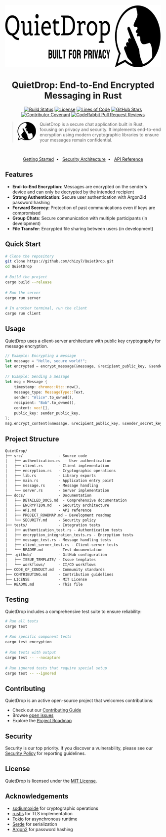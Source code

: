<div align="center">
  <picture>
    <source media="(prefers-color-scheme: dark)" srcset="./.images/quietdrop-logo-white.svg">
    <source media="(prefers-color-scheme: light)" srcset="./.images/quietdrop-logo-black.svg">
    <img alt="QuietDrop Logo" src="./.images/quietdrop-logo-black.svg" width="550" height="200">
  </picture>
  <h1>QuietDrop: End-to-End Encrypted Messaging in Rust</h1>
  <p>
    <a href="https://github.com/chizy7/QuietDrop/actions"><img src="https://img.shields.io/github/actions/workflow/status/chizy7/QuietDrop/ci.yml?branch=main&style=flat-square&label=build" alt="Build Status"></a>
    <a href="https://github.com/chizy7/QuietDrop/blob/main/LICENSE"><img src="https://img.shields.io/github/license/chizy7/QuietDrop?style=flat-square" alt="License"></a>
    <a href="https://github.com/chizy7/QuietDrop"><img src="https://tokei.rs/b1/github/chizy7/QuietDrop?category=code" alt="Lines of Code"></a>
    <a href="https://github.com/chizy7/QuietDrop/stargazers"><img src="https://img.shields.io/github/stars/chizy7/QuietDrop?style=flat-square" alt="GitHub Stars"></a>
    <a href="CODE_OF_CONDUCT.md"><img src="https://img.shields.io/badge/Contributor%20Covenant-2.1-4baaaa.svg" alt="Contributor Covenant"></a>
    <a href="https://github.com/chizy7/QuietDrop/pulls"><img src="https://img.shields.io/coderabbit/prs/github/chizy7/QuietDrop" alt="CodeRabbit Pull Request Reviews"></a>
  </p>
</div> 

> <picture>
>   <source media="(prefers-color-scheme: dark)" srcset="./.images/quietdrop-icon-white.svg">
>   <source media="(prefers-color-scheme: light)" srcset="./.images/quietdrop-icon-black.svg">
>   <img alt="QuietDrop mascot" src="./.images/quietdrop-icon-black.svg" style="vertical-align: middle; margin-right: 12px" align="left" height="60">
> </picture>
> QuietDrop is a secure chat application built in Rust, focusing on privacy and security. It implements end-to-end encryption using modern cryptographic libraries to ensure your messages remain confidential.

<br/>

<div align="center">
  <p>
    <a href="docs/DETAILED_DOCS.md">Getting Started</a>&nbsp;&nbsp;•&nbsp;&nbsp;
    <a href="docs/ENCRYPTION.md">Security Architecture</a>&nbsp;&nbsp;•&nbsp;&nbsp;
    <a href="docs/API.md">API Reference</a>
  </p>
</div>

## Features

- **End-to-End Encryption**: Messages are encrypted on the sender's device and can only be decrypted by the intended recipient
- **Strong Authentication**: Secure user authentication with Argon2id password hashing
- **Forward Secrecy**: Protection of past communications even if keys are compromised
- **Group Chats**: Secure communication with multiple participants (in development)
- **File Transfer**: Encrypted file sharing between users (in development)

## Quick Start

```bash
# Clone the repository
git clone https://github.com/chizy7/QuietDrop.git
cd QuietDrop

# Build the project
cargo build --release

# Run the server
cargo run server

# In another terminal, run the client
cargo run client
```

## Usage

QuietDrop uses a client-server architecture with public key cryptography for message encryption.

```rust
// Example: Encrypting a message
let message = "Hello, secure world!";
let encrypted = encrypt_message(&message, &recipient_public_key, &sender_secret_key);

// Example: Sending a message
let msg = Message {
    timestamp: chrono::Utc::now(),
    message_type: MessageType::Text,
    sender: "Alice".to_owned(),
    recipient: "Bob".to_owned(),
    content: vec![],
    public_key: sender_public_key,
};
msg.encrypt_content(&message, &recipient_public_key, &sender_secret_key);
```

## Project Structure

```
QuietDrop/
├── src/                - Source code
│   ├── authentication.rs  - User authentication
│   ├── client.rs       - Client implementation
│   ├── encryption.rs   - Cryptographic operations
│   ├── lib.rs          - Library exports
│   ├── main.rs         - Application entry point
│   ├── message.rs      - Message handling
│   └── server.rs       - Server implementation
├── docs/               - Documentation
│   ├── DETAILED_DOCS.md  - Comprehensive documentation
│   ├── ENCRYPTION.md   - Security architecture
│   ├── API.md          - API reference
│   ├── PROJECT_ROADMAP.md - Development roadmap
│   └── SECURITY.md     - Security policy
├── tests/              - Integration tests
│   ├── authentication_test.rs - Authentication tests
│   ├── encryption_integration_tests.rs - Encryption tests
│   ├── message_test.rs - Message handling tests
│   ├── client_server_test.rs - Client-server tests
│   └── README.md       - Test documentation
├── .github/            - GitHub configuration
│   ├── ISSUE_TEMPLATE/ - Issue templates
│   └── workflows/      - CI/CD workflows
├── CODE_OF_CONDUCT.md  - Community standards
├── CONTRIBUTING.md     - Contribution guidelines
├── LICENSE             - MIT License
└── README.md           - This file
```

## Testing

QuietDrop includes a comprehensive test suite to ensure reliability:

```bash
# Run all tests
cargo test

# Run specific component tests
cargo test encryption

# Run tests with output
cargo test -- --nocapture

# Run ignored tests that require special setup
cargo test -- --ignored
```

## Contributing

QuietDrop is an active open-source project that welcomes contributions:

- Check out our [Contributing Guide](CONTRIBUTING.md)
- Browse [open issues](https://github.com/chizy7/QuietDrop/issues)
- Explore the [Project Roadmap](docs/PROJECT_ROADMAP.md)

## Security

Security is our top priority. If you discover a vulnerability, please see our [Security Policy](docs/SECURITY.md) for reporting guidelines.

## License

QuietDrop is licensed under the [MIT License](LICENSE).

## Acknowledgements

- [sodiumoxide](https://github.com/sodiumoxide/sodiumoxide) for cryptographic operations
- [rustls](https://github.com/rustls/rustls) for TLS implementation
- [Tokio](https://github.com/tokio-rs/tokio) for asynchronous runtime
- [Serde](https://github.com/serde-rs/serde) for serialization
- [Argon2](https://github.com/P-H-C/phc-winner-argon2) for password hashing
